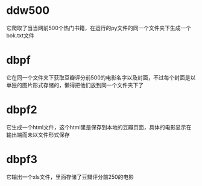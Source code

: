 # ddw500
它爬取了当当网前500个热门书籍，在运行的py文件的同一个文件夹下生成一个bok.txt文件
# dbpf
它在同一个文件夹下获取豆瓣评分前500的电影名字以及封面，不过每个封面是以单独的图片形式存储的，懒得把他们放到同一个文件夹下了
# dbpf2
它生成一个html文件，这个html里是保存到本地的豆瓣页面，具体的电影显示在输出端而未以文件形式保存
# dbpf3
它输出一个xls文件，里面存储了豆瓣评分前250的电影
